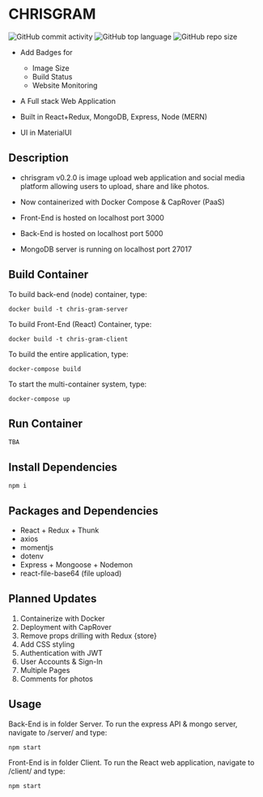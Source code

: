 # CHRISGRAM

![GitHub commit activity](https://img.shields.io/github/commit-activity/y/chrismlee26/chris-gram)
![GitHub top language](https://img.shields.io/github/languages/top/chrismlee26/chris-gram)
![GitHub repo size](https://img.shields.io/github/repo-size/chrismlee26/chris-gram)

- Add Badges for

  - Image Size
  - Build Status
  - Website Monitoring

- A Full stack Web Application
- Built in React+Redux, MongoDB, Express, Node (MERN)
- UI in MaterialUI

## Description

- chrisgram v0.2.0 is image upload web application and social media platform allowing users to upload, share and like photos.
- Now containerized with Docker Compose & CapRover (PaaS)

- Front-End is hosted on localhost port 3000
- Back-End is hosted on localhost port 5000
- MongoDB server is running on localhost port 27017

## Build Container

To build back-end (node) container, type:

```
docker build -t chris-gram-server
```

To build Front-End (React) Container, type:

```
docker build -t chris-gram-client
```

To build the entire application, type:

```
docker-compose build
```

To start the multi-container system, type:

```
docker-compose up
```

## Run Container

```
TBA
```

## Install Dependencies

```
npm i
```

## Packages and Dependencies

- React + Redux + Thunk
- axios
- momentjs
- dotenv
- Express + Mongoose + Nodemon
- react-file-base64 (file upload)

## Planned Updates

1. Containerize with Docker
2. Deployment with CapRover
3. Remove props drilling with Redux {store}
4. Add CSS styling
5. Authentication with JWT
6. User Accounts & Sign-In
7. Multiple Pages
8. Comments for photos

## Usage

Back-End is in folder Server. To run the express API & mongo server, navigate to /server/ and type:

```
npm start
```

Front-End is in folder Client. To run the React web application, navigate to /client/ and type:

```
npm start
```
